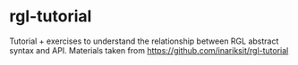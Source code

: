 # rgl-tutorial
Tutorial + exercises to understand the relationship between RGL abstract syntax and API. Materials taken from https://github.com/inariksit/rgl-tutorial 

